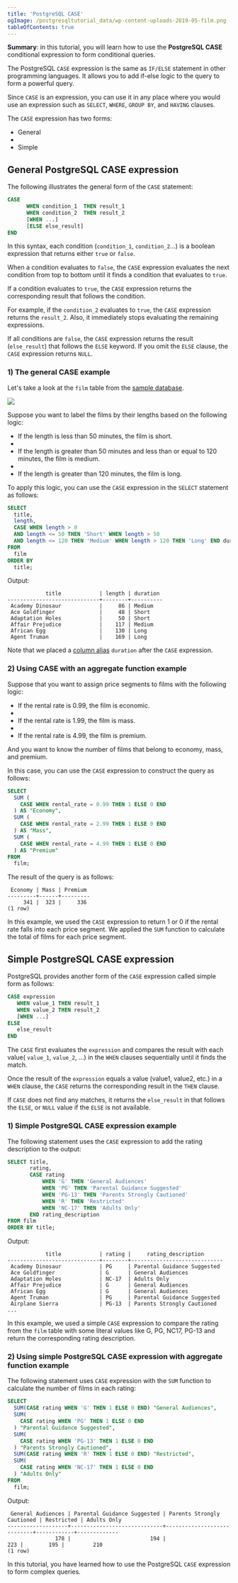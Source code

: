 ```yaml
---
title: 'PostgreSQL CASE'
ogImage: /postgresqltutorial_data/wp-content-uploads-2019-05-film.png
tableOfContents: true
---
```



**Summary**: in this tutorial, you will learn how to use the **PostgreSQL CASE** conditional expression to form conditional queries.

The PostgreSQL `CASE` expression is the same as `IF/ELSE` statement in other programming languages. It allows you to add if-else logic to the query to form a powerful query.

Since `CASE` is an expression, you can use it in any place where you would use an expression such as `SELECT`, `WHERE`, `GROUP BY`, and `HAVING` clauses.

The `CASE` expression has two forms:

- General
-
- Simple

## General PostgreSQL CASE expression

The following illustrates the general form of the `CASE` statement:

```sql
CASE
      WHEN condition_1  THEN result_1
      WHEN condition_2  THEN result_2
      [WHEN ...]
      [ELSE else_result]
END
```

In this syntax, each condition (`condition_1`, `condition_2`...) is a boolean expression that returns either `true` or `false`.

When a condition evaluates to `false`, the `CASE` expression evaluates the next condition from top to bottom until it finds a condition that evaluates to `true`.

If a condition evaluates to `true`, the `CASE` expression returns the corresponding result that follows the condition.

For example, if the `condition_2` evaluates to `true`, the `CASE` expression returns the `result_2`. Also, it immediately stops evaluating the remaining expressions.

If all conditions are `false`, the `CASE` expression returns the result (`else_result`) that follows the `ELSE` keyword. If you omit the `ELSE` clause, the `CASE` expression returns `NULL`.

### 1) The general CASE example

Let's take a look at the `film` table from the [sample database](/docs/postgresql/postgresql-getting-started/postgresql-sample-database).

![](/postgresqltutorial_data/wp-content-uploads-2019-05-film.png)

Suppose you want to label the films by their lengths based on the following logic:

- If the length is less than 50 minutes, the film is short.
-
- If the length is greater than 50 minutes and less than or equal to 120 minutes, the film is medium.
-
- If the length is greater than 120 minutes, the film is long.

To apply this logic, you can use the `CASE` expression in the `SELECT` statement as follows:

```sql
SELECT
  title,
  length,
  CASE WHEN length > 0
  AND length <= 50 THEN 'Short' WHEN length > 50
  AND length <= 120 THEN 'Medium' WHEN length > 120 THEN 'Long' END duration
FROM
  film
ORDER BY
  title;
```

Output:

```
            title            | length | duration
-----------------------------+--------+----------
 Academy Dinosaur            |     86 | Medium
 Ace Goldfinger              |     48 | Short
 Adaptation Holes            |     50 | Short
 Affair Prejudice            |    117 | Medium
 African Egg                 |    130 | Long
 Agent Truman                |    169 | Long
```

Note that we placed a [column alias](/docs/postgresql/postgresql-column-alias) `duration` after the `CASE` expression.

### 2) Using CASE with an aggregate function example

Suppose that you want to assign price segments to films with the following logic:

- If the rental rate is 0.99, the film is economic.
-
- If the rental rate is 1.99, the film is mass.
-
- If the rental rate is 4.99, the film is premium.

And you want to know the number of films that belong to economy, mass, and premium.

In this case, you can use the `CASE` expression to construct the query as follows:

```sql
SELECT
  SUM (
    CASE WHEN rental_rate = 0.99 THEN 1 ELSE 0 END
  ) AS "Economy",
  SUM (
    CASE WHEN rental_rate = 2.99 THEN 1 ELSE 0 END
  ) AS "Mass",
  SUM (
    CASE WHEN rental_rate = 4.99 THEN 1 ELSE 0 END
  ) AS "Premium"
FROM
  film;
```

The result of the query is as follows:

```
 Economy | Mass | Premium
---------+------+---------
     341 |  323 |     336
(1 row)
```

In this example, we used the `CASE` expression to return 1 or 0 if the rental rate falls into each price segment. We applied the `SUM` function to calculate the total of films for each price segment.

## Simple PostgreSQL CASE expression

PostgreSQL provides another form of the `CASE` expression called simple form as follows:

```sql
CASE expression
   WHEN value_1 THEN result_1
   WHEN value_2 THEN result_2
   [WHEN ...]
ELSE
   else_result
END
```

The `CASE` first evaluates the `expression` and compares the result with each value( `value_1`, `value_2`, ...) in the `WHEN` clauses sequentially until it finds the match.

Once the result of the `expression` equals a value (value1, value2, etc.) in a `WHEN` clause, the `CASE` returns the corresponding result in the `THEN` clause.

If `CASE` does not find any matches, it returns the `else_result` in that follows the `ELSE`, or `NULL` value if the `ELSE` is not available.

### 1) Simple PostgreSQL CASE expression example

The following statement uses the `CASE` expression to add the rating description to the output:

```sql
SELECT title,
       rating,
       CASE rating
           WHEN 'G' THEN 'General Audiences'
           WHEN 'PG' THEN 'Parental Guidance Suggested'
           WHEN 'PG-13' THEN 'Parents Strongly Cautioned'
           WHEN 'R' THEN 'Restricted'
           WHEN 'NC-17' THEN 'Adults Only'
       END rating_description
FROM film
ORDER BY title;
```

Output:

```
            title            | rating |     rating_description
-----------------------------+--------+-----------------------------
 Academy Dinosaur            | PG     | Parental Guidance Suggested
 Ace Goldfinger              | G      | General Audiences
 Adaptation Holes            | NC-17  | Adults Only
 Affair Prejudice            | G      | General Audiences
 African Egg                 | G      | General Audiences
 Agent Truman                | PG     | Parental Guidance Suggested
 Airplane Sierra             | PG-13  | Parents Strongly Cautioned
...
```

In this example, we used a simple `CASE` expression to compare the rating from the `film` table with some literal values like G, PG, NC17, PG-13 and return the corresponding rating description.

### 2) Using simple PostgreSQL CASE expression with aggregate function example

The following statement uses `CASE` expression with the `SUM` function to calculate the number of films in each rating:

```sql
SELECT
  SUM(CASE rating WHEN 'G' THEN 1 ELSE 0 END) "General Audiences",
  SUM(
    CASE rating WHEN 'PG' THEN 1 ELSE 0 END
  ) "Parental Guidance Suggested",
  SUM(
    CASE rating WHEN 'PG-13' THEN 1 ELSE 0 END
  ) "Parents Strongly Cautioned",
  SUM(CASE rating WHEN 'R' THEN 1 ELSE 0 END) "Restricted",
  SUM(
    CASE rating WHEN 'NC-17' THEN 1 ELSE 0 END
  ) "Adults Only"
FROM
  film;
```

Output:

```
 General Audiences | Parental Guidance Suggested | Parents Strongly Cautioned | Restricted | Adults Only
-------------------+-----------------------------+----------------------------+------------+-------------
               178 |                         194 |                        223 |        195 |         210
(1 row)
```

In this tutorial, you have learned how to use the PostgreSQL `CASE` expression to form complex queries.
